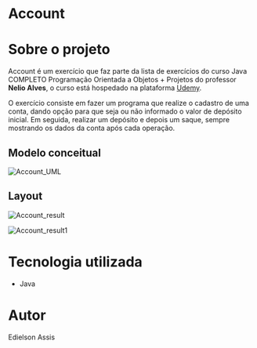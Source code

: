 # Account 

# Sobre o projeto
Account é um exercício que faz parte da lista de exercícios do curso Java COMPLETO Programação Orientada a Objetos + Projetos do professor **Nelio Alves**, o curso está hospedado na plataforma [Udemy](https://www.udemy.com/course/java-curso-completo/ "Site da Udemy").

O exercício consiste em fazer um programa que realize o cadastro de uma conta, dando opção para que seja ou não
informado o valor de depósito inicial. Em seguida, realizar um depósito e depois um saque, sempre
mostrando os dados da conta após cada operação.

## Modelo conceitual
![Account_UML](https://user-images.githubusercontent.com/105529988/178129827-7449c2a1-b879-4aa1-87f8-80bb345bfdd3.png)

## Layout
![Account_result](https://user-images.githubusercontent.com/105529988/178129833-beef6743-2240-457d-b572-4c61a8cf75e5.png)

![Account_result1](https://user-images.githubusercontent.com/105529988/178129843-6f84c80d-9cb1-440b-b247-f103c2dce70e.png)

# Tecnologia utilizada
- Java

# Autor
Edielson Assis
